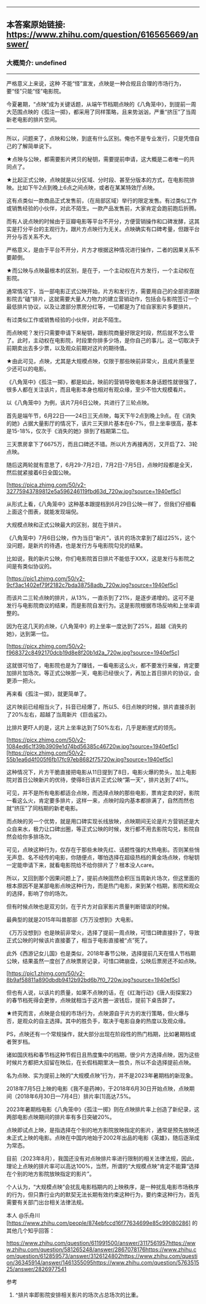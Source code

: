 ----------------------------------------
## 本答案原始链接: https://www.zhihu.com/question/616565669/answer/
### 大概简介: undefined
----------------------------------------
严格意义上来说，这种 不能“怪”宣发，点映是一种合规且合理的市场行为，要“怪”只能“怪”电影院。

今夏暑期，“点映”成为关键话题，从端午节档期点映的《八角笼中》，到提前一周大范围点映的《孤注一掷》，都采用了同样策略，且来势汹汹，严重“挤压”了当周新老电影的排片空间。

----------------------------------------

所以，问题来了，点映和公映，到底有什么区别。俺也不是专业发行，只是凭借自己的了解简单说下。

★点映与公映，都需要影片拷贝的秘钥，需要提前申请，这大概是二者唯一的共同点了。

★比起正式公映，点映就是以分区域、分时段、甚至分版本的方式，在电影院排映。比如下午2点到晚上6点之间点映，或者在某某特效厅点映。

这有点类似一款商品正式发售前，（在局部区域）举行的限定发售。有过类似工作或销售经验的小伙伴，对此不陌生。一款产品发售前，大家肯定会跑前跑后折腾。

而有人说点映的时候由于豆瓣电影等平台不开分，方便营销操作和口碑发酵，这其实是打分平台的主观行为，跟片方点映行为无关。点映确实有口碑考量，但跟平台开分与否关系不大。

严格意义，是由于平台不开分，片方才根据这种情况进行操作，二者的因果关系不要颠倒。

★而公映与点映最根本的区别，是在于，一个主动权在片方发行，一个主动权在影院。

通常情况下，当一部电影正式公映开始，片方和发行方，需要用自己的全部资源跟影院去“磕”排片，这就需要大量人力物力的建立营销动作，包括会与影院签订一个最低排片协议，以及让渡部分票房分红等，一切都是为了给自家影片多要排片。

有过类似工作或销售经验的小伙伴，对此不陌生。

而点映呢？发行只需要申请下来秘钥，跟影院商量好限定时段，然后就不怎么管了。此时，主动权在电影院，时段里你排多少场，是你自己的事儿。这一切取决于前期卖出去多少票，以及观众前期对这片的期待值。

★由此可见，点映，尤其是大规模点映，仅限于那些映前非常火，且成片质量至少还可以的电影。

《八角笼中》《孤注一掷》，都是如此，映前的营销导致电影本身话题性就很强了，很多人都在关注该片，而且电影本身也相对有观众缘，至少不怕大规模看片。

以《八角笼中》为例，该片7月6日公映，共进行了三轮点映。

首先是端午节，6月22日——24日三天点映，每天下午2点到晚上9点。在《消失的她》占据大量影厅的情况下，该片三天排片基本在6-7%，但上坐率很高，基本是15-18%，仅次于《消失的她》排到了档期第二位。

三天票房拿下了6675万，而且口碑还不错。所以片方再接再厉，又开启了2、3轮点映。

随后这两轮就有意思了，6月29-7月2日，7月2日-7月5日，点映时段都是全天，然后就紧接着6日全国公映。

[https://pica.zhimg.com/50/v2-32775943789812e5a596246119fbd63d_720w.jpg?source=1940ef5c]

从形式上看，《八角笼中》这种基本跟提档到6月29日公映一样了，但我们仔细看上面这个图表，就能发现端倪。

大规模点映和正式公映最大的区别，就在于排片。

《八角笼中》7月6日公映，作为当日“新片”，该片的场次拿到了超过25%，这个没问题，是新片的待遇，也是发行方与电影院勾兑的结果。

比如说，我的新片公映，你们电影院首日排片不能低于XXX，这是发行与影院之间是有类似协议的。

[https://pic1.zhimg.com/50/v2-9cf3ac1402ef79f2182c7bda38758adb_720w.jpg?source=1940ef5c]

而该片二三轮点映的排片，从13%，一直杀到了21%，是逐步递增的。这可不是发行与电影院商议的结果，而是影院自发行为。这是影院根据市场反响和上坐率调整的。

因为在这几天的点映，《八角笼中》的上坐率一度达到了25%，超越《消失的她》，达到第一位。

[https://picx.zhimg.com/50/v2-f968372c8492170dcb19d8e8f20b1d2a_720w.jpg?source=1940ef5c]

这就很可怕了，电影院也是为了赚钱，一看电影这么火，都不要发行来催，肯定要加排片加场次。等正式公映那一天，电影已经很火了，再加上首日排片的协议，会更添一把火。

再来看《孤注一掷》，就更简单了。

这片映前已经相当火了，抖音已经爆了，所以5、6日点映的时候，排片直接杀到了20%左右，超越了当周新片《巨齿鲨2》。

比排片更吓人的是，这片上坐率达到了50%左右，几乎是断崖式的领先。

[https://picx.zhimg.com/50/v2-1084ed6c1f39b3909e1d74bd56385c46720w.jpg?source=1940ef5c][https://picx.zhimg.com/50/v2-55b1ea6d4f005f6fb17fc97eb8682f75720w.jpg?source=1940ef5c]

这种情况下，片方干脆直接把电影从11日提到了8日，电影火爆的势头，加上电影院对首日公映新片的优待，使得8日该片正式公映“第一天”，排片达到了41%。

可见，并不是所有电影都适合点映，而选择点映的那些电影，票肯定卖的好，影院一看这么火，肯定要多排片，这样一来，点映时段内基本都排满了，自然而然也就“挤压”了同档期的新老电影。

而点映的另一个优势，就是用口碑实现长线放映，点映期间无论是片方营销还是大众自来水，极力让口碑出圈，等正式公映的时候，发行都不用去影院勾兑，影院自然会给你多排场次。

可见，点映这种行为，仅存在于那些未映先红、话题性强的大热电影。否则某些悄无声息、名不经传的电影，你随便点，哪怕选择在超级热档的黄金场点映，你秘钥一定能申请下来，就看电影院给不给你排片了？根本没人care。

所以，又回到那个因果问题上了，提前点映固然会积压当周新片场次，但这里面的根本原因不是某部电影点映这种行为，而是热门电影，来到某个档期，影院和观众的选择，影响了你的场次。

但有时候点映也是双刃剑，在于片方对自家影片质量判断错误的时候。

最典型的就是2015年叫兽那部《万万没想到》大电影。

《万万没想到》也是映前非常火，选择了提前一周点映，可惜口碑直接扑了，导致正式公映的时候该片直接萎了，相当于电影直接被“点”死了。

此外《西游记女儿国》也是类似，2018年春节公映，选择提前几天在情人节档期公映，结果虽然一度创了点映票房记录，可惜口碑崩盘，公映后票房还不如点映。

[https://pic1.zhimg.com/50/v2-8b9af58811a890dbdb9412b92bd6b7f0_720w.jpg?source=1940ef5c]

但也有人说，以该片的质量，如果不点映的话，在《红海行动》《唐人街探案2》的春节档死得会更惨，点映就相当于这片圈一波钱后，提前下桌告辞了。

★终究而言，点映是合规的市场行为，点映源自于片方的发行策略，但火爆与否，是观众的自主选择。其中的胜负手，取决于电影自身的热度以及观众缘。

PS，点映还有一个常规操作，就大部分出现在阶段性的热门档期，比如暑期档或者贺岁档。

诸如国庆档和春节档这种节假日且热度集中的档期，很少片方选择点映，因为这些时候片方都把大招留在映后，在长假档期里决一胜负，所以不会选择提前点映。

名为点映、实为提前上映的“大规模点映”行为，并不是2023年暑期档的新现象。

2018年7月5日上映的电影《我不是药神》，于2018年6月30日开始点映，点映期间（2018年6月30日—7月4日）排片率[1]高达7.5%。

2023年暑期档电影《八角笼中》《孤注一掷》则在点映排片率上创造了新纪录，这两部电影点映期间的排片率有多日突破20%。

点映即试点上映，是指选择在个别的地方影院放映指定的影片，通常是预先放映还未正式上映的电影。点映在中国内地始于2002年出品的电影《英雄》，随后逐渐成为常态。

目前（2023年8月），我国还没有对点映排片率进行限制的相关法律法规，因此，理论上点映的排片率可以高达100%，当然，所谓的“大规模点映”肯定不能算“选择在个别的地方影院放映指定的影片”。

个人认为，“大规模点映”会扰乱电影档期内的上映秩序，是一种扰乱电影市场秩序的行为，但只靠行业内的默契无法长期有效约束这种行为，要约束这种行为，首先需要有关部门出台相关法律法规。




本人 @乐舟川 [https://www.zhihu.com/people/874ebfccd16f77634699e85c99080286] 的其他几个知乎回答：

https://www.zhihu.com/question/611991500/answer/3117561957https://www.zhihu.com/question/581265248/answer/2867078176https://www.zhihu.com/question/612859573/answer/3126124802https://www.zhihu.com/question/36345914/answer/1461355095https://www.zhihu.com/question/576351525/answer/2826977541




参考

 1. ^排片率即影院安排相关影片的场次占总场次的比重。